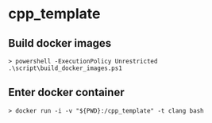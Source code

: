 # cpp_template

## Build docker images

```pwsh
> powershell -ExecutionPolicy Unrestricted .\script\build_docker_images.ps1
```

## Enter docker container

```pwsh
> docker run -i -v "${PWD}:/cpp_template" -t clang bash
```
